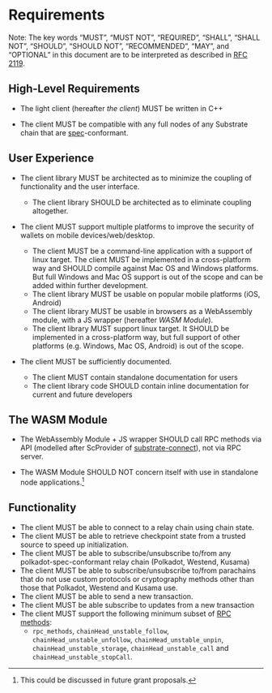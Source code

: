 # Requirements

Note: The key words “MUST”, “MUST NOT”, “REQUIRED”, “SHALL”, “SHALL NOT”, “SHOULD”, “SHOULD NOT”, “RECOMMENDED”, “MAY”, and “OPTIONAL” in this document are to be interpreted as described in [RFC 2119](https://datatracker.ietf.org/doc/html/rfc2119).

## High-Level Requirements

- The light client (hereafter _the client_) MUST be written in C++

- The client MUST be compatible with any full nodes of any Substrate chain that are [spec](https://spec.polkadot.network/)-conformant.

## User Experience

- The client library MUST be architected as to minimize the coupling of functionality and the user interface.
  - The client library SHOULD be architected as to eliminate coupling altogether.

- The client MUST support multiple platforms to improve the security of wallets on mobile devices/web/desktop.
  - The client MUST be a command-line application with a support of linux target. The client MUST be implemented in a cross-platform way and SHOULD compile against Mac OS and Windows platforms. But full Windows and Mac OS support is out of the scope and can be added within further development.
  - The client library MUST be usable on popular mobile platforms (iOS, Android)
  - The client library MUST be usable in browsers as a WebAssembly module, with a JS wrapper (hereafter _WASM Module_).
  - The client library MUST support linux target. It SHOULD be implemented in a cross-platform way, but full support of other platforms (e.g. Windows, Mac OS, Android) is out of the scope.

- The client MUST be sufficiently documented.
  - The client MUST contain standalone documentation for users
  - The client library code SHOULD contain inline documentation for current and future developers

## The WASM Module

- The WebAssembly Module + JS wrapper SHOULD call RPC methods via API (modelled after ScProvider of [substrate-connect](https://substrate.io/developers/substrate-connect/)), not via RPC server.

- The WASM Module SHOULD NOT concern itself with use in standalone node applications.[^1]

## Functionality

- The client MUST be able to connect to a relay chain using chain state.
- The client MUST be able to retrieve checkpoint state from a trusted source to speed up initialization.
- The client MUST be able to subscribe/unsubscribe to/from any polkadot-spec-conformant relay chain (Polkadot, Westend, Kusama)
- The client MUST be able to subscribe/unsubscribe to/from parachains that do not use custom protocols or cryptography methods other than those that Polkadot, Westend and Kusama use.
- The client MUST be able to send a new transaction.
- The client MUST be able subscribe to updates from a new transaction
- The client MUST support the following minimum subset of [RPC methods](https://paritytech.github.io/json-rpc-interface-spec/):
  - `rpc_methods`, `chainHead_unstable_follow`, `chainHead_unstable_unfollow`, `chainHead_unstable_unpin`, `chainHead_unstable_storage`, `chainHead_unstable_call` and `chainHead_unstable_stopCall`.

[^1]: This could be discussed in future grant proposals.